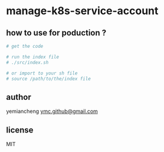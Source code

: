 # manage-k8s-service-account

## how to use for poduction ?

```sh
# get the code

# run the index file
# ./src/index.sh

# or import to your sh file
# source /path/to/the/index file

```

## author

yemiancheng <ymc.github@gmail.com>

## license

MIT
